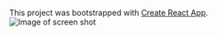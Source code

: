 This project was bootstrapped with [Create React App](https://github.com/facebook/create-react-app).
![Image of screen shot](https://github.com/diborad-d/ecommerce-app/public/img/ScreenShot.jpg)
